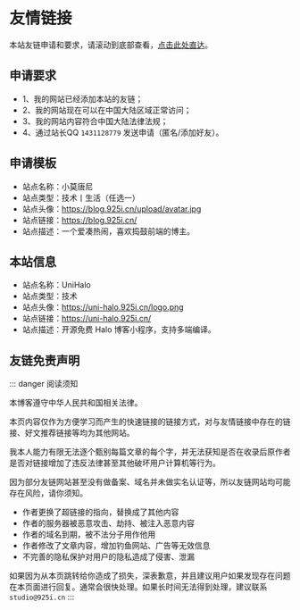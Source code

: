 # 友情链接

本站友链申请和要求，请滚动到底部查看，[点击此处直达](#申请要求)。

<CustomFriendLinks />

## 申请要求

- 1、我的网站已经添加本站的友链；
- 2、我的网站现在可以在中国大陆区域正常访问；
- 3、我的网站内容符合中国大陆法律法规；
- 4、通过站长QQ `1431128779` 发送申请（匿名/添加好友）。

## 申请模板

- 站点名称：小莫唐尼
- 站点类型：技术丨生活（任选一）
- 站点头像：https://blog.925i.cn/upload/avatar.jpg
- 站点链接：https://blog.925i.cn/
- 站点描述：一个爱凑热闹，喜欢捣鼓前端的博主。

## 本站信息

- 站点名称：UniHalo
- 站点类型：技术
- 站点头像：https://uni-halo.925i.cn/logo.png
- 站点链接：https://uni-halo.925i.cn/
- 站点描述：开源免费 Halo 博客小程序，支持多端编译。

## 友链免责声明

::: danger 阅读须知

本博客遵守中华人民共和国相关法律。

本页内容仅作为方便学习而产生的快速链接的链接方式，对与友情链接中存在的链接、好文推荐链接等均为其他网站。

我本人能力有限无法逐个甄别每篇文章的每个字，并无法获知是否在收录后原作者是否对链接增加了违反法律甚至其他破坏用户计算机等行为。

因为部分友链网站甚至没有做备案、域名并未做实名认证等，所以友链网站均可能存在风险，请你须知。

- 作者更换了超链接的指向，替换成了其他内容
- 作者的服务器被恶意攻击、劫持、被注入恶意内容
- 作者的域名到期，被不法分子用作他用
- 作者修改了文章内容，增加钓鱼网站、广告等无效信息
- 不完善的隐私保护对用户的隐私造成了侵害、泄漏

如果因为从本页跳转给你造成了损失，深表歉意，并且建议用户如果发现存在问题在本页面进行回复。通常会很快处理。如果长时间无法得到处理，建议联系 `studio@925i.cn`
:::

